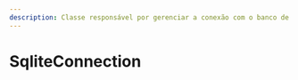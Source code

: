 ```yaml
---
description: Classe responsável por gerenciar a conexão com o banco de dados SQLITE
---
```


# SqliteConnection

